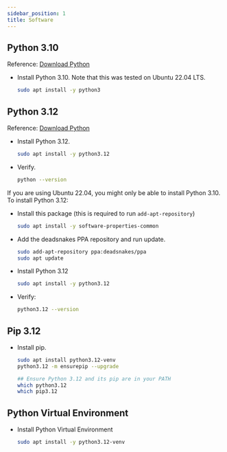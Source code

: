 ```yaml
---
sidebar_position: 1
title: Software
---
```


## Python 3.10

Reference: [Download Python](https://www.python.org/downloads/) 

- Install Python 3.10. Note that this was tested on Ubuntu 22.04 LTS.

    ```bash
    sudo apt install -y python3
    ```

## Python 3.12 

Reference: [Download Python](https://www.python.org/downloads/) 

- Install Python 3.12.

    ```bash
    sudo apt install -y python3.12
    ``` 

- Verify.

    ```bash
    python --version 
    ```

If you are using Ubuntu 22.04, you might only be able to install Python 3.10.
To install Python 3.12:

- Install this package (this is required to run `add-apt-repository`)

    ```bash
    sudo apt install -y software-properties-common
    ```

- Add the deadsnakes PPA repository and run update.

    ```bash
    sudo add-apt-repository ppa:deadsnakes/ppa
    sudo apt update
    ```
    
- Install Python 3.12

    ```bash 
    sudo apt install -y python3.12
    ```

- Verify:

    ```bash
    python3.12 --version
    ```


## Pip 3.12

- Install pip.

    ```bash
    sudo apt install python3.12-venv
    python3.12 -m ensurepip --upgrade

    ## Ensure Python 3.12 and its pip are in your PATH
    which python3.12
    which pip3.12
    ```

## Python Virtual Environment  

- Install Python Virtual Environment 

    ```bash
    sudo apt install -y python3.12-venv 
    ```
